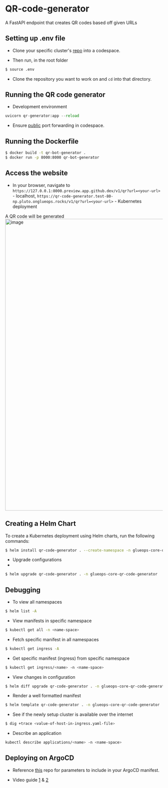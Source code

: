 # QR-code-generator

A FastAPI endpoint that creates QR codes based off given URLs

## Setting up .env file

- Clone your specific cluster's [repo](https://github.com/development-captains/) into a codespace.

- Then run, in the root folder

```bash
$ source .env
```

- Clone the repository you want to work on and ```cd``` into that directory.
  
## Running the QR code generator

- Development environment

```python
uvicorn qr-generator:app --reload
```

- Ensure [public](https://docs.github.com/en/codespaces/managing-codespaces-for-your-organization/restricting-the-visibility-of-forwarded-ports#overview) port forwarding in codespace.

## Running the Dockerfile

```bash
$ docker build -t qr-bot-generator .
$ docker run -p 8000:8000 qr-bot-generator
```

## Access the website

- In your browser, navigate to ```https://127.0.0.1:8000.preview.app.github.dev/v1/qr?url=<your-url>``` - localhost, ```https://qr-code-generator.test-80-np.pluto.onglueops.rocks/v1/qr?url=<your-url>``` - Kubernetes deployment

A QR code will be generated
<img width="931" alt="image" src="https://github.com/GlueOps/github-actions-build-push-containers/assets/49791498/d66f773c-e05c-43db-b978-0bebbb303bb2">

## Creating a Helm Chart

To create a Kubernetes deployment using Helm charts, run the following commands:
```bash
$ helm install qr-code-generator . --create-namespace -n glueops-core-qr-code-generator 
```

- Upgrade configurations
- 
```bash
$ helm upgrade qr-code-generator . -n glueops-core-qr-code-generator
```

## Debugging

- To view all namespaces

```bash
$ helm list -A
```

- View manifests in specific namespace

```bash
$ kubectl get all -n <name-space>
```

- Fetch specific manifest in all namespaces

```bash
$ kubectl get ingress -A
```

- Get specific manifest (ingress) from specific namespace

```bash
$ kubectl get ingress/<name> -n <name-space>
```

- View changes in configuration

```bash
$ helm diff upgrade qr-code-generator . -n glueops-core-qr-code-generator
```

- Render a well formatted manifest

```bash
$ helm template qr-code-generator . -n glueops-core-qr-code-generator
```

- See if the newly setup cluster is available over the internet

```bash
$ dig +trace <value-of-host-in-ingress.yaml-file>
```

- Describe an application
```bash
kubectl describe applications/<name> -n <name-space>
```

## Deploying on ArgoCD
- Reference [this](https://github.com/GlueOps/project-template-helm-chart-app) repo for parameters to include in your ArgoCD manifest.

- Video guide [1](https://drive.google.com/file/d/1gBThTF1ln-UTrxrMmle6K_0YEXunxBjz/view) & [2](https://drive.google.com/file/d/1gBThTF1ln-UTrxrMmle6K_0YEXunxBjz/view)